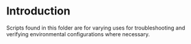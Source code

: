# Introduction

Scripts found in this folder are for varying uses for troubleshooting and verifying environmental configurations where necessary.
